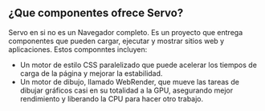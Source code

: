 ##  ¿Que componentes ofrece Servo?

Servo en si no es un Navegador completo. Es un proyecto que entrega componentes que pueden cargar, ejecutar y mostrar sitios web y aplicaciones. Estos componntes incluyen:

- Un motor de estilo CSS paralelizado que puede acelerar los tiempos de carga de la página y mejorar la estabilidad.
- Un motor de dibujo, llamado WebRender, que mueve las tareas de dibujar gráficos casi en su totalidad a la GPU, asegurando mejor rendimiento y liberando la CPU para hacer otro trabajo.
